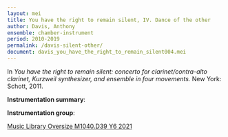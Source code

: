 ```yaml
---
layout: mei
title: You have the right to remain silent, IV. Dance of the other
author: Davis, Anthony
ensemble: chamber-instrument
period: 2010-2019
permalink: /davis-silent-other/
document: davis_you_have_the_right_to_remain_silent004.mei
---
```


In *You have the right to remain silent: concerto for clarinet/contra-alto clarinet, Kurzweil synthesizer, and ensemble in four movements.* New York: Schott, 2011.

**Instrumentation summary**: 

**Instrumentation group**: 

<a href="https://tufts.primo.exlibrisgroup.com/permalink/01TUN_INST/1kc9gia/alma991018697967003851" target="_blank">Music Library Oversize M1040.D39 Y6 2021</a>